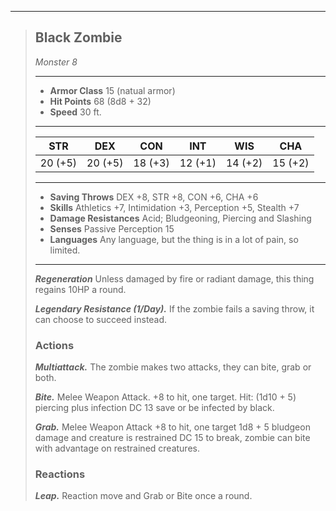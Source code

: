___
> ## Black Zombie
>*Monster 8*
> ___
> - **Armor Class** 15 (natual armor)
> - **Hit Points** 68 (8d8 + 32)
> - **Speed** 30 ft.
>___
>|STR|DEX|CON|INT|WIS|CHA|
>|:---:|:---:|:---:|:---:|:---:|:---:|
>|20 (+5)|20 (+5)|18 (+3)|12 (+1)|14 (+2)|15 (+2)|
>___
> - **Saving Throws** DEX +8, STR +8, CON +6, CHA +6
> - **Skills** Athletics +7, Intimidation +3, Perception +5, Stealth +7
> - **Damage Resistances** Acid; Bludgeoning, Piercing and Slashing
> - **Senses** Passive Perception 15
> - **Languages** Any language, but the thing is in a lot of pain, so limited.
> ___
>
> ***Regeneration*** Unless damaged by fire or radiant damage, this thing regains 10HP a round.
>
> ***Legendary Resistance (1/Day).*** If the zombie fails a saving throw, it can choose to succeed instead.
>
> ### Actions
> ***Multiattack.*** The zombie makes two attacks, they can bite, grab or both.
>
> ***Bite.*** Melee Weapon Attack. +8 to hit, one target. Hit: (1d10 + 5) piercing plus infection DC 13 save or be infected by black.
>
> ***Grab.*** Melee Weapon Attack +8 to hit, one target 1d8 + 5 bludgeon damage and creature is restrained DC 15 to break, zombie can bite with advantage on restrained creatures.
>
>### Reactions
> ***Leap.*** Reaction move and Grab or Bite once a round.
>

